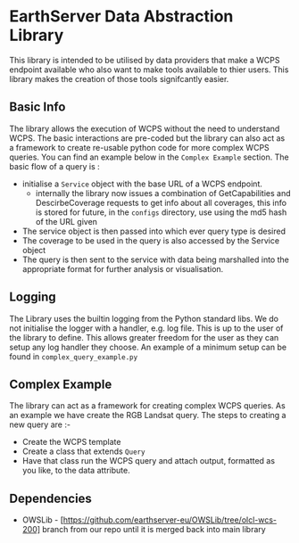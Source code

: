 # EarthServer Data Abstraction Library    

This library is intended to be utilised by data providers that make a WCPS endpoint available who also want to make tools available to thier users. This library makes the creation of those tools signifcantly easier. 


## Basic Info

The library allows the execution of WCPS without the need to understand WCPS. The basic interactions are pre-coded but the library can also act as a framework to create re-usable python code for more complex WCPS queries. You can find an example below in the `Complex Example` section.  The basic flow of a query is :
 * initialise a `Service` object with the base URL of a WCPS endpoint.
   * internally the library now issues a combination of GetCapabilities and DescirbeCoverage requests to get info about all coverages, this info is stored for future, in the `configs` directory, use using the md5 hash of the URL given
 * The service object is then passed into which ever query type is desired
 * The coverage to be used in the query is also accessed by the Service object
 * The query is then sent to the service with data being marshalled into the appropriate format for further analysis or visualisation.  

## Logging

The Library uses the builtin logging from the Python standard libs. We do not initialise the logger with a handler, e.g. log file. This is up to the user of the library to define. This allows greater freedom for the user as they can setup any log handler they choose. An example of a minimum setup can be found in `complex_query_example.py`

## Complex Example 

The library can act as a framework for creating complex WCPS queries. As an example we have create the RGB Landsat query.  The steps to creating a new query are :-

 * Create the WCPS template
 * Create a class that extends `Query`
 * Have that class run the WCPS query and attach output, formatted as you like, to the data attribute.


 ## Dependencies

  * OWSLib - [https://github.com/earthserver-eu/OWSLib/tree/olcl-wcs-200] branch from our repo until it is merged back into main library